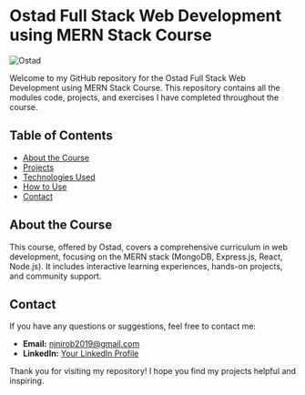 # Ostad Full Stack Web Development using MERN Stack Course

![Ostad]([https://media.licdn.com/dms/image/C560BAQH0FaeOknHxFg/company-logo_200_200/0/1670521591492/programminghero_logo?e=2147483647&v=beta&t=oRQgG7D0HM_03Tmv6WH9zgQmQvGxjCjRYnSLv967coc](https://media.licdn.com/dms/image/v2/C4D0BAQGpdX33IWM1Bg/company-logo_200_200/company-logo_200_200/0/1679467064122/ostad_inc_logo?e=1736985600&v=beta&t=GY0SlP5rt1vlQWufGkKiUCryZVjByPEAo88BSzl3RfQ))

Welcome to my GitHub repository for the Ostad Full Stack Web Development using MERN Stack Course. This repository contains all the modules code, projects, and exercises I have completed throughout the course.

## Table of Contents

- [About the Course](#about-the-course)
- [Projects](#projects)
- [Technologies Used](#technologies-used)
- [How to Use](#how-to-use)
- [Contact](#contact)

## About the Course

This course, offered by Ostad, covers a comprehensive curriculum in web development, focusing on the MERN stack (MongoDB, Express.js, React, Node.js). It includes interactive learning experiences, hands-on projects, and community support.


## Contact

If you have any questions or suggestions, feel free to contact me:

- **Email:** njnirob2019@gmail.com
- **LinkedIn:** [Your LinkedIn Profile](https://www.linkedin.com/in/mdmahfuz307/)


Thank you for visiting my repository! I hope you find my projects helpful and inspiring.
